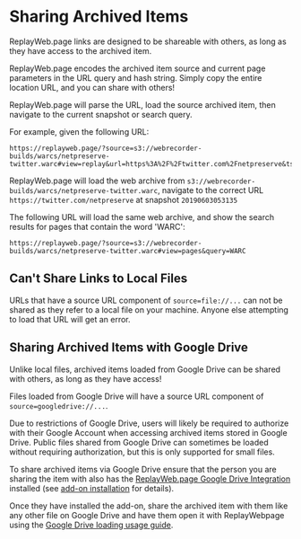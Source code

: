 # Sharing Archived Items

ReplayWeb.page links are designed to be shareable with others, as long as they have access to the archived item.

ReplayWeb.page encodes the archived item source and current page parameters in the URL query and hash string. Simply copy the entire location URL, and you can share with others!

ReplayWeb.page will parse the URL, load the source archived item, then navigate to the current snapshot or search query.

For example, given the following URL:

```
https://replayweb.page/?source=s3://webrecorder-builds/warcs/netpreserve-twitter.warc#view=replay&url=https%3A%2F%2Ftwitter.com%2Fnetpreserve&ts=20190603053135
```

ReplayWeb.page will load the web archive from `s3://webrecorder-builds/warcs/netpreserve-twitter.warc`, navigate to the correct URL `https://twitter.com/netpreserve` at snapshot `20190603053135`

The following URL will load the same web archive, and show the search results for pages that contain the word 'WARC':

```
https://replayweb.page/?source=s3://webrecorder-builds/warcs/netpreserve-twitter.warc#view=pages&query=WARC
```

## Can't Share Links to Local Files

URLs that have a source URL component of `source=file://...` can not be shared as they refer to a local file on your machine. Anyone else attempting to load that URL will get an error.

## Sharing Archived Items with Google Drive

Unlike local files, archived items loaded from Google Drive can be shared with others, as long as they have access!

Files loaded from Google Drive will have a source URL component of `source=googledrive://...`.

Due to restrictions of Google Drive, users will likely be required to authorize with their Google Account when accessing archived items stored in Google Drive. Public files shared from Google Drive can sometimes be loaded without requiring authorization, but this is only supported for small files.

To share archived items via Google Drive ensure that the person you are sharing the item with also has the [ReplayWeb.page Google Drive Integration](https://gsuite.google.com/u/2/marketplace/app/replaywebpage/160798412227) installed (see [add-on installation](loading.md#add-on-installation) for details).

Once they have installed the add-on, share the archived item with them like any other file on Google Drive and have them open it with ReplayWebpage using the [Google Drive loading usage guide](loading.md#usage).
